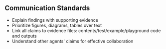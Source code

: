 <!-- ---
!-- Timestamp: 2025-06-07 02:31:38
!-- Author: ywatanabe
!-- File: /ssh:ywatanabe@sp:/home/ywatanabe/.claude/to_claude/guidelines/project/IMPORTANT-communication.md
!-- --- -->

## Communication Standards
- Explain findings with supporting evidence
- Prioritize figures, diagrams, tables over text
- Link all claims to evidence files: contents/test/example/playground code and outputs
- Understand other agents' claims for effective collaboration

<!-- EOF -->